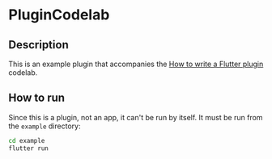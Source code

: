 # PluginCodelab

## Description

This is an example plugin that accompanies the [How to write a Flutter plugin][]
codelab.

  [How to write a Flutter plugin]: https://codelabs.developers.google.com/codelabs/write-flutter-plugin

## How to run

Since this is a plugin, not an app, it can't be run by itself.  It must be run
from the `example` directory:

```bash
cd example
flutter run
```
